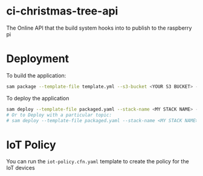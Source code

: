 # ci-christmas-tree-api
The Online API that the build system hooks into to publish to the raspberry pi

# Deployment
To build the application:

```bash
sam package --template-file template.yml --s3-bucket <YOUR S3 BUCKET> --output-template-file packaged.yaml
```
To deploy the application

```bash
sam deploy --template-file packaged.yaml --stack-name <MY STACK NAME> --capabilities CAPABILITY_NAMED_IAM
# Or to Deploy with a particular topic:
# sam deploy --template-file packaged.yaml --stack-name <MY STACK NAME> --parameter-overrides "topic=<mytopic>" --capabilities CAPABILITY_NAMED_IAM
```

# IoT Policy
You can run the `iot-policy.cfn.yaml` template to create the policy for the IoT devices
